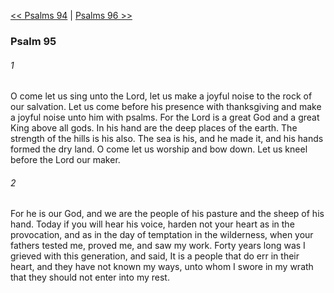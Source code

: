 [<< Psalms 94](Psalms%2094)  |  [Psalms 96 >>](Psalms%2096)

### Psalm 95
###### 1
O come let us sing unto the Lord, let us make a joyful noise to the rock of our salvation. Let us come before his presence with thanksgiving and make a joyful noise unto him with psalms. For the Lord is a great God and a great King above all gods. In his hand are the deep places of the earth. The strength of the hills is his also. The sea is his, and he made it, and his hands formed the dry land. O come let us worship and bow down. Let us kneel before the Lord our maker.

###### 2
For he is our God, and we are the people of his pasture and the sheep of his hand. Today if you will hear his voice, harden not your heart as in the provocation, and as in the day of temptation in the wilderness, when your fathers tested me, proved me, and saw my work. Forty years long was I grieved with this generation, and said, It is a people that do err in their heart, and they have not known my ways, unto whom I swore in my wrath that they should not enter into my rest.